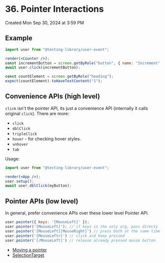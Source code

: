 # 36. Pointer Interactions
Created Mon Sep 30, 2024 at 3:59 PM

## Example
```jsx
import user from "@testing-library/user-event";

render(<Counter />);
const incrementButton = screen.getByRole("button", { name: "Increment" });
await user.click(incrementButton);

const countElement = screen.getByRole("heading");
expect(countElement).toHaveTextContent("1");
```

## Convenience APIs (high level)
`click` isn't the pointer API, its just a convenience API (internally it calls original `click`). There are more:
- `click`
- `dblClick`
- `tripleClick`
- `hover` - for checking hover styles.
- `unhover`
- `tab`

Usage:
```jsx
import user from "@testing-library/user-event";

render(<App />);
user.setup();
await user.dblClick(myButton);
```

## Pointer APIs (low level)
In general, prefer convenience APIs over these lower level Pointer API.
```jsx
user.pointer({ keys: '[MouseLeft]' });
user.pointer('[MouseLeft]'); // if keys is the only arg, pass directy
user.pointer('[MouseLeft][MouseRight]') // press both at the same time
user.pointer('[MouseLeft>]') // click and keep pressed
user.pointer('[/MouseLeft]') // release already pressed mouse button
```

- [Moving a pointer](https://testing-library.com/docs/user-event/pointer#moving-a-pointer)
- [SelectionTarget](https://testing-library.com/docs/user-event/pointer#selectiontarget)

